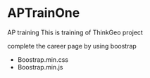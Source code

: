 # APTrainOne
AP training 
This is training of ThinkGeo project

complete the career page by using boostrap
- Boostrap.min.css
- Boostrap.min.js
